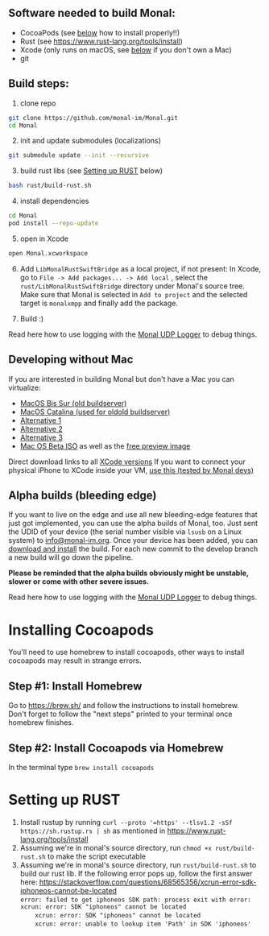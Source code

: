 ## Software needed to build Monal:
- CocoaPods (see [below](#installing-cocoapods) how to install properly!!)
- Rust (see https://www.rust-lang.org/tools/install)
- Xcode (only runs on macOS, see [below](#developing-without-mac) if you don't own a Mac)
- git 

## Build steps:
1. clone repo
```bash
git clone https://github.com/monal-im/Monal.git
cd Monal
```
2. init and update submodules (localizations)
```bash
git submodule update --init --recursive
``` 
3. build rust libs (see [Setting up RUST](#setting-up-rust) below)
```bash
bash rust/build-rust.sh
```
4. install dependencies
```bash
cd Monal
pod install --repo-update
```
5. open in Xcode
```bash
open Monal.xcworkspace
```
6. Add `LibMonalRustSwiftBridge` as a local project, if not present: In Xcode, go to `File -> Add packages... -> Add local` , select the `rust/LibMonalRustSwiftBridge` directory under Monal's source tree. Make sure that Monal is selected in `Add to project` and the selected target is `monalxmpp` and finally add the package.

7. Build :)

Read here how to use logging with the [Monal UDP Logger](https://github.com/monal-im/Monal/wiki/Introduction-to-use-of-Monal-UDP-Logger) to debug things.

## Developing without Mac
If you are interested in building Monal but don't have a Mac you can virtualize:

- [MacOS Bis Sur (old buildserver)](https://github.com/kholia/OSX-KVM)
- [MacOS Catalina (used for oldold buildserver)](https://github.com/foxlet/macOS-Simple-KVM)
- [Alternative 1](https://github.com/myspaghetti/macos-guest-virtualbox)
- [Alternative 2](https://www.intoguide.com/install-macos-catalina-on-vmware/)
- [Alternative 3](https://techsviewer.com/how-to-install-macos-10-15-catalina-on-vmware-on-windows-pc/)
- [Mac OS Beta ISO](https://gist.github.com/steinybot/105e6631504f1026662035acb4d592b8) as well as the [free preview image](https://apps.apple.com/us/app/macos-catalina/id1466841314?mt=12)

Direct download links to all [XCode versions](https://stackoverflow.com/questions/10335747/how-to-download-xcode-dmg-or-xip-file)
If you want to connect your physical iPhone to XCode inside your VM, [use this (tested by Monal devs)](https://github.com/sickcodes/Docker-OSX#usbfluxd-iphone-usb---network-style-passthrough-osx-kvm-docker-osx)

## Alpha builds (bleeding edge)
If you want to live on the edge and use all new bleeding-edge features that just got implemented, you can use the alpha builds of Monal, too.
Just sent the UDID of your device (the serial number visible via `lsusb` on a Linux system) to [info@monal-im.org](mailto:info@monal-im.org). Once your device has been added, you can [download and install](https://www.eightysoft.de/monal) the build. For each new commit to the develop branch a new build will go down the pipeline.

**Please be reminded that the alpha builds obviously might be unstable, slower or come with other severe issues.**

Read here how to use logging with the [Monal UDP Logger](https://github.com/monal-im/Monal/wiki/Introduction-to-Monal-Logging) to debug things.

# Installing Cocoapods
You'll need to use homebrew to install cocoapods, other ways to install cocoapods may result in strange errors.

## Step #1: Install Homebrew
Go to https://brew.sh/ and follow the instructions to install homebrew.  
Don't forget to follow the "next steps" printed to your terminal once homebrew finishes.

## Step #2: Install Cocoapods via Homebrew
In the terminal type `brew install cocoapods`

# Setting up RUST
1. Install rustup by running `curl --proto '=https' --tlsv1.2 -sSf https://sh.rustup.rs | sh` as mentioned in https://www.rust-lang.org/tools/install
2. Assuming we're in monal's source directory, run `chmod +x rust/build-rust.sh` to make the script executable
3. Assuming we're in monal's source directory, run `rust/build-rust.sh` to build our rust lib. If the following error pops up, follow the first answer here: https://stackoverflow.com/questions/68565356/xcrun-error-sdk-iphoneos-cannot-be-located  
    `error: failed to get iphoneos SDK path: process exit with error: xcrun: error: SDK "iphoneos" cannot be located`  
    `    xcrun: error: SDK "iphoneos" cannot be located`  
    `    xcrun: error: unable to lookup item 'Path' in SDK 'iphoneos'`  

